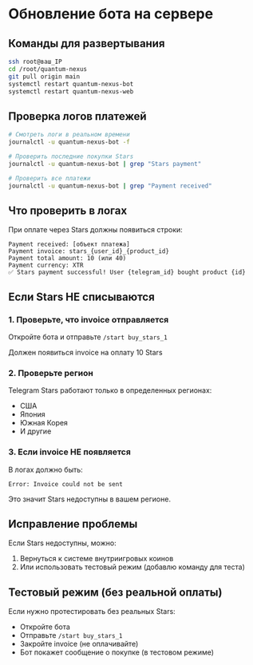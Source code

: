 # Обновление бота на сервере

## Команды для развертывания

```bash
ssh root@ваш_IP
cd /root/quantum-nexus
git pull origin main
systemctl restart quantum-nexus-bot
systemctl restart quantum-nexus-web
```

## Проверка логов платежей

```bash
# Смотреть логи в реальном времени
journalctl -u quantum-nexus-bot -f

# Проверить последние покупки Stars
journalctl -u quantum-nexus-bot | grep "Stars payment"

# Проверить все платежи
journalctl -u quantum-nexus-bot | grep "Payment received"
```

## Что проверить в логах

При оплате через Stars должны появиться строки:
```
Payment received: [объект платежа]
Payment invoice: stars_{user_id}_{product_id}
Payment total amount: 10 (или 40)
Payment currency: XTR
✅ Stars payment successful! User {telegram_id} bought product {id}
```

## Если Stars НЕ списываются

### 1. Проверьте, что invoice отправляется
Откройте бота и отправьте `/start buy_stars_1`

Должен появиться invoice на оплату 10 Stars

### 2. Проверьте регион
Telegram Stars работают только в определенных регионах:
- США
- Япония
- Южная Корея
- И другие

### 3. Если invoice НЕ появляется
В логах должно быть:
```
Error: Invoice could not be sent
```

Это значит Stars недоступны в вашем регионе.

## Исправление проблемы

Если Stars недоступны, можно:
1. Вернуться к системе внутриигровых коинов
2. Или использовать тестовый режим (добавлю команду для теста)

## Тестовый режим (без реальной оплаты)

Если нужно протестировать без реальных Stars:
- Откройте бота
- Отправьте `/start buy_stars_1`
- Закройте invoice (не оплачивайте)
- Бот покажет сообщение о покупке (в тестовом режиме)

